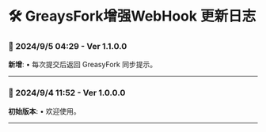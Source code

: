 # **🛠️  GreaysFork增强WebHook 更新日志**

### **📅 2024/9/5 04:29 - Ver 1.1.0.0**
**新增**: • 每次提交后返回 GreasyFork 同步提示。

---

### **📅 2024/9/4 11:52 - Ver 1.0.0.0**
**初始版本**: • 欢迎使用。

---
